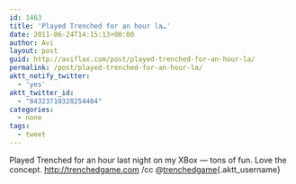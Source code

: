 ```yaml
---
id: 1463
title: 'Played Trenched for an hour la…'
date: 2011-06-24T14:15:13+00:00
author: Avi
layout: post
guid: http://aviflax.com/post/played-trenched-for-an-hour-la/
permalink: /post/played-trenched-for-an-hour-la/
aktt_notify_twitter:
  - 'yes'
aktt_twitter_id:
  - "84323710328254464"
categories:
  - none
tags:
  - tweet
---
```

Played Trenched for an hour last night on my XBox — tons of fun. Love the concept. <a href="http://trenchedgame.com" rel="nofollow">http://trenchedgame.com</a> /cc @[trenchedgame](http://twitter.com/trenchedgame){.aktt_username}